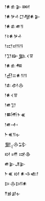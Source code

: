 <div class='block'>
<div class='line'>𒁹𒀭𒉺𒉌𒇷</div>
<div class='line'>𒁹𒀭𒃻𒈦𒆸𒆷𒀭𒉌</div>
<div class='line'>𒁹𒀭𒉺𒌑𒀀</div>
<div class='line'>𒁹𒂟𒀭𒃻𒈦</div>
<div class='line'>𒁹𒀊𒁀𒀀𒀀</div>
<div class='line'>𒁹𒋛𒅔𒆥𒌋𒐊</div>
<div class='line'>𒁹𒀭𒉺𒍣</div>
<div class='line'>𒁹𒌷𒇹𒀭𒀀𒀀</div>
<div class='line'>𒁹𒉺𒀠𒁲</div>
<div class='line'>𒁹𒀭𒌋𒐊</div>
<div class='line'>𒁹𒌑𒋛</div>
<div class='line'>𒁹𒌦𒈨𒌍</div>
<div class='line'>𒁹𒌑𒋾</div>
<div class='line'>𒈨𒌍𒀀𒉡</div>
<div class='line'>𒅅𒁲𒁉</div>
<div class='line'>𒊭 𒋬 𒀏𒆠</div>
<div class='line'>𒌑𒉌𒂗𒉌</div>
<div class='line'>𒈨𒌍 𒊭 𒀭𒈾𒅗</div>
<div class='line'>𒄿𒁲𒅀𒀭</div>
<div class='line'>𒈫𒂊𒋗𒉡</div>
</div>
